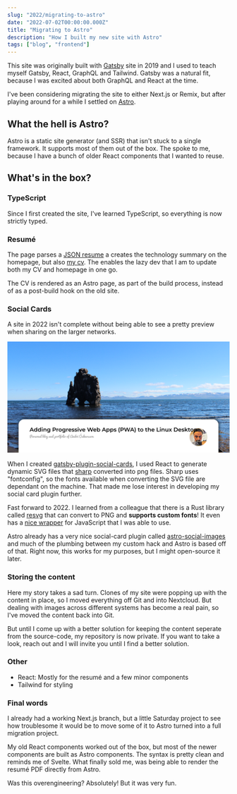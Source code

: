 ```yaml
---
slug: "2022/migrating-to-astro"
date: "2022-07-02T00:00:00.000Z"
title: "Migrating to Astro"
description: "How I built my new site with Astro"
tags: ["blog", "frontend"]
---
```


This site was originally built with [Gatsby](https://www.gatsbyjs.com) site in 2019 and I used to teach myself Gatsby, React, GraphQL and Tailwind. Gatsby was a natural fit, because I was excited about both GraphQL and React at the time.

I've been considering migrating the site to either Next.js or Remix, but after playing around for a while I settled on [Astro](www.astro.build).

## What the hell is Astro?

Astro is a static site generator (and SSR) that isn't stuck to a single framework. It supports most of them out of the box. The spoke to me, because I have a bunch of older React components that I wanted to reuse.

## What's in the box?

### TypeScript

Since I first created the site, I've learned TypeScript, so everything is now strictly typed.

### Resumé

The page parses a [JSON resume](https://jsonresume.org) a creates the technology summary on the homepage, but also [my cv](/cv.pdf). The enables the lazy dev that I am to update both my CV and homepage in one go.

The CV is rendered as an Astro page, as part of the build process, instead of as a post-build hook on the old site.

### Social Cards

A site in 2022 isn't complete without being able to see a pretty preview when sharing on the larger networks.

![social-card-example](social-card-example.png)

When I created [gatsby-plugin-social-cards](https://github.com/andrioid/gatsby-plugin-social-cards), I used React to generate dynamic SVG files that [sharp](https://sharp.pixelplumbing.com) converted into png files. Sharp uses "fontconfig", so the fonts available when converting the SVG file are dependant on the machine. That made me lose interest in developing my social card plugin further.

Fast forward to 2022. I learned from a colleague that there is a Rust library called [resvg](https://github.com/RazrFalcon/resvg) that can convert to PNG and **supports custom fonts**! It even has a [nice wrapper](https://github.com/yisibl/resvg-js) for JavaScript that I was able to use.

Astro already has a very nice social-card plugin called [astro-social-images](https://github.com/Princesseuh/astro-social-images#readme) and much of the plumbing between my custom hack and Astro is based off of that. Right now, this works for my purposes, but I might open-source it later.

### Storing the content

Here my story takes a sad turn. Clones of my site were popping up with the content in place, so I moved everything off Git and into Nextcloud. But dealing with images across different systems has become a real pain, so I've moved the content back into Git.

But until I come up with a better solution for keeping the content seperate from the source-code, my repository is now private. If you want to take a look, reach out and I will invite you until I find a better solution.

### Other

- React: Mostly for the resumé and a few minor components
- Tailwind for styling

### Final words

I already had a working Next.js branch, but a little Saturday project to see how troublesome it would be to move some of it to Astro turned into a full migration project.

My old React components worked out of the box, but most of the newer components are built as Astro components. The syntax is pretty clean and reminds me of Svelte. What finally sold me, was being able to render the resumé PDF directly from Astro.

Was this overengineering? Absolutely! But it was very fun.
